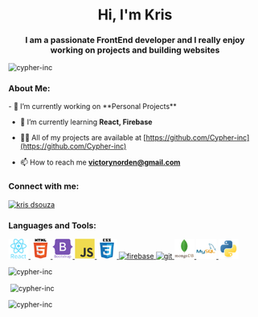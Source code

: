 <!-- ### Hi there, I'm Kris 👋

I am a passionate FrontEnd developer and I really enjoy working on projects and building websites

![Kris' GitHub stats](https://github-readme-stats.vercel.app/api?username=Cypher-inc&show_icons=true&theme=radical) -->

<!-- [![MasterHead](https://1.bp.blogspot.com/-7A4WynwLsM...)](https://rishavchanda.io) -->
<h1 align="center">Hi, I'm Kris</h1>
<h3 align="center">I am a passionate FrontEnd developer and I really enjoy working on projects and building websites</h3>

<p align="left"> <img src="https://komarev.com/ghpvc/?username=cypher-inc&label=Profile%20views&color=0e75b6&style=flat" alt="cypher-inc" /> </p>
<h3>About Me:</h3>
- 🔭 I’m currently working on **Personal Projects**

- 🌱 I’m currently learning **React, Firebase**

- 👨‍💻 All of my projects are available at [https://github.com/Cypher-inc](https://github.com/Cypher-inc)

- 📫 How to reach me **victorynorden@gmail.com**

<h3 align="left">Connect with me:</h3>
<p align="left">
<a href=["www.linkedin.com/in/kris-dsouza](https://www.linkedin.com/in/kris-dsouza/)" target="blank"><img align="center" src="https://raw.githubusercontent.com/rahuldkjain/github-profile-readme-generator/master/src/images/icons/Social/linked-in-alt.svg" alt="kris dsouza" height="30" width="40" /></a>
</p>

<h3 align="left">Languages and Tools:</h3>
<p align="left"> 
  <a href="https://reactjs.org/" target="_blank" rel="noreferrer"> <img src="https://raw.githubusercontent.com/devicons/devicon/master/icons/react/react-original-wordmark.svg" alt="react" width="40" height="40"/> </a>
  <a href="https://www.w3.org/html/" target="_blank" rel="noreferrer"> <img src="https://raw.githubusercontent.com/devicons/devicon/master/icons/html5/html5-original-wordmark.svg" alt="html5" width="40" height="40"/> </a> 
  <a href="https://getbootstrap.com" target="_blank" rel="noreferrer"> <img src="https://raw.githubusercontent.com/devicons/devicon/master/icons/bootstrap/bootstrap-plain-wordmark.svg" alt="bootstrap" width="40" height="40"/> </a> 
  <a href="https://developer.mozilla.org/en-US/docs/Web/JavaScript" target="_blank" rel="noreferrer"> <img src="https://raw.githubusercontent.com/devicons/devicon/master/icons/javascript/javascript-original.svg" alt="javascript" width="40" height="40"/> </a> 
  <a href="https://www.w3schools.com/css/" target="_blank" rel="noreferrer"> <img src="https://raw.githubusercontent.com/devicons/devicon/master/icons/css3/css3-original-wordmark.svg" alt="css3" width="40" height="40"/> </a> <a href="https://firebase.google.com/" target="_blank" rel="noreferrer"> <img src="https://www.vectorlogo.zone/logos/firebase/firebase-icon.svg" alt="firebase" width="40" height="40"/> </a> <a href="https://git-scm.com/" target="_blank" rel="noreferrer"> <img src="https://www.vectorlogo.zone/logos/git-scm/git-scm-icon.svg" alt="git" width="40" height="40"/> </a> 
  <a href="https://www.mongodb.com/" target="_blank" rel="noreferrer"> <img src="https://raw.githubusercontent.com/devicons/devicon/master/icons/mongodb/mongodb-original-wordmark.svg" alt="mongodb" width="40" height="40"/> </a> <a href="https://www.mysql.com/" target="_blank" rel="noreferrer"> <img src="https://raw.githubusercontent.com/devicons/devicon/master/icons/mysql/mysql-original-wordmark.svg" alt="mysql" width="40" height="40"/> </a> <a href="https://www.python.org" target="_blank" rel="noreferrer"> <img src="https://raw.githubusercontent.com/devicons/devicon/master/icons/python/python-original.svg" alt="python" width="40" height="40"/> </a>  </p>

<p>&nbsp;<img align="left" src="https://github-readme-stats.vercel.app/api/top-langs?username=cypher-inc&show_icons=true&locale=en&layout=compact" alt="cypher-inc" /></p>
<p></p>
<p>&nbsp;<img align="center" src="https://github-readme-stats.vercel.app/api?username=cypher-inc&show_icons=true&locale=en" alt="cypher-inc" /></p>

<p><img align="center" src="https://github-readme-streak-stats.herokuapp.com/?user=cypher-inc&" alt="cypher-inc" /></p>
